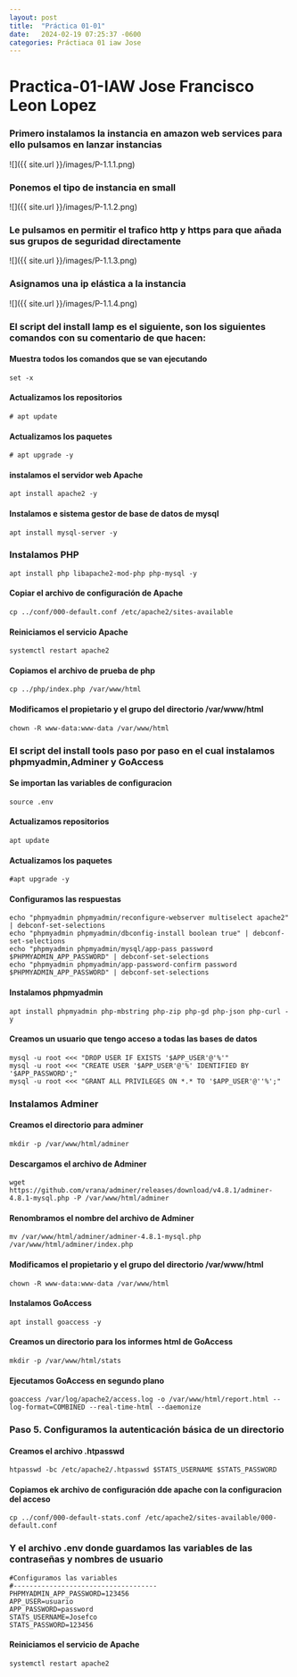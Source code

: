 ```yaml
---
layout: post
title:  "Práctica 01-01"
date:   2024-02-19 07:25:37 -0600
categories: Práctiaca 01 iaw Jose
---
```


# Practica-01-IAW Jose Francisco Leon Lopez

### Primero instalamos la instancia en amazon web services para ello pulsamos en lanzar instancias
![]({{ site.url }}/images/P-1.1.1.png)

### Ponemos el tipo de instancia en small
![]({{ site.url }}/images/P-1.1.2.png)

### Le pulsamos en permitir el trafico http y https para que añada sus grupos de seguridad directamente
![]({{ site.url }}/images/P-1.1.3.png)

### Asignamos una ip elástica a la instancia 
![]({{ site.url }}/images/P-1.1.4.png)

### El script del install lamp es el siguiente, son los siguientes comandos con su comentario de que hacen:

#### Muestra todos los comandos que se van ejecutando
~~~
set -x
~~~
#### Actualizamos los repositorios
~~~
# apt update
~~~
#### Actualizamos los paquetes
~~~
# apt upgrade -y
~~~
#### instalamos el servidor web Apache
~~~
apt install apache2 -y
~~~
#### Instalamos e sistema gestor de base de datos de mysql
~~~
apt install mysql-server -y
~~~
### Instalamos  PHP
~~~
apt install php libapache2-mod-php php-mysql -y
~~~
#### Copiar el archivo de configuración de Apache
~~~
cp ../conf/000-default.conf /etc/apache2/sites-available
~~~
#### Reiniciamos el servicio Apache
~~~
systemctl restart apache2
~~~
#### Copiamos el archivo de prueba de php
~~~
cp ../php/index.php /var/www/html
~~~
#### Modificamos el propietario y el grupo del directorio /var/www/html
~~~
chown -R www-data:www-data /var/www/html
~~~
### El script del install tools paso por paso en el cual instalamos phpmyadmin,Adminer y GoAccess
#### Se importan las variables de configuracion
~~~
source .env
~~~
#### Actualizamos repositorios 
~~~
apt update
~~~
#### Actualizamos los paquetes 
~~~
#apt upgrade -y
~~~
#### Configuramos las respuestas
~~~
echo "phpmyadmin phpmyadmin/reconfigure-webserver multiselect apache2" | debconf-set-selections
echo "phpmyadmin phpmyadmin/dbconfig-install boolean true" | debconf-set-selections
echo "phpmyadmin phpmyadmin/mysql/app-pass password $PHPMYADMIN_APP_PASSWORD" | debconf-set-selections
echo "phpmyadmin phpmyadmin/app-password-confirm password $PHPMYADMIN_APP_PASSWORD" | debconf-set-selections
~~~
#### Instalamos phpmyadmin
~~~
apt install phpmyadmin php-mbstring php-zip php-gd php-json php-curl -y
~~~
#### Creamos un usuario que tengo acceso a todas las bases de datos 
~~~
mysql -u root <<< "DROP USER IF EXISTS '$APP_USER'@'%'"
mysql -u root <<< "CREATE USER '$APP_USER'@'%' IDENTIFIED BY '$APP_PASSWORD';"
mysql -u root <<< "GRANT ALL PRIVILEGES ON *.* TO '$APP_USER'@''%';"
~~~

### Instalamos Adminer 
#### Creamos el directorio para adminer 
~~~
mkdir -p /var/www/html/adminer
~~~
#### Descargamos el archivo de Adminer
~~~
wget https://github.com/vrana/adminer/releases/download/v4.8.1/adminer-4.8.1-mysql.php -P /var/www/html/adminer
~~~
#### Renombramos el nombre del archivo de Adminer 
~~~
mv /var/www/html/adminer/adminer-4.8.1-mysql.php /var/www/html/adminer/index.php
~~~
#### Modificamos el propietario y el grupo del directorio /var/www/html
~~~
chown -R www-data:www-data /var/www/html
~~~
#### Instalamos GoAccess
~~~
apt install goaccess -y
~~~
#### Creamos un directorio para los informes html de GoAccess
~~~
mkdir -p /var/www/html/stats 
~~~
#### Ejecutamos GoAccess en segundo plano 
~~~
goaccess /var/log/apache2/access.log -o /var/www/html/report.html --log-format=COMBINED --real-time-html --daemonize
~~~
### Paso 5. Configuramos la autenticación básica de un directorio
#### Creamos el archivo .htpasswd
~~~
htpasswd -bc /etc/apache2/.htpasswd $STATS_USERNAME $STATS_PASSWORD
~~~
#### Copiamos ek archivo de configuración dde apache con la configuracion del acceso 
~~~
cp ../conf/000-default-stats.conf /etc/apache2/sites-available/000-default.conf
~~~
### Y el archivo .env donde guardamos las variables de las contraseñas y nombres de usuario
~~~
#Configuramos las variables 
#------------------------------------
PHPMYADMIN_APP_PASSWORD=123456
APP_USER=usuario
APP_PASSWORD=password
STATS_USERNAME=Josefco
STATS_PASSWORD=123456
~~~
#### Reiniciamos el servicio de Apache 
~~~
systemctl restart apache2
~~~


